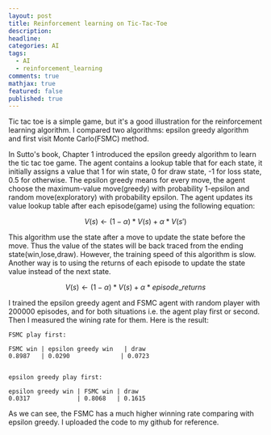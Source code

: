 ```yaml
---
layout: post
title: Reinforcement learning on Tic-Tac-Toe 
description: 
headline: 
categories: AI
tags: 
  - AI
  - reinforcement_learning
comments: true
mathjax: true
featured: false
published: true
---
```

Tic tac toe is a simple game, but it's a good illustration for the reinforcement learning algorithm. I compared two algorithms: epsilon greedy algorithm and first visit Monte Carlo(FSMC) method. 

In Sutto's book, Chapter 1 introduced the epsilon greedy algorithm to learn the tic tac toe game. The agent contains a lookup table that for each state, it initially assigns a value that 1 for win state, 0 for draw state, -1 for loss state, 0.5 for otherwise. The epsilon greedy means for every move, the agent choose the maximum-value move(greedy) with probability 1-epsilon and random move(exploratory) with probability epsilon. The agent updates its value lookup table after each episode(game) using the following equation:

$$ V(s) \leftarrow (1-\alpha)*V(s) + \alpha*V(s')$$


This algorithm use the state after a move to update the state before the move. Thus the value of the states will be back traced from the ending state(win,lose,draw). However, the training speed of this algorithm is slow. Another way is to using the returns of each episode to update the state value instead of the next state. 

$$ V(s) \leftarrow (1-\alpha)*V(s) + \alpha*episode\_returns $$

I trained the epsilon greedy agent and FSMC agent with random player with 200000 episodes, and for both situations i.e. the agent play first or second. Then I measured the wining rate for them. Here is the result:


    FSMC play first:

    FSMC win | epsilon greedy win   | draw
    0.8987   | 0.0290              | 0.0723


    epsilon greedy play first:

    epsilon greedy win | FSMC win | draw
    0.0317             | 0.8068   | 0.1615

As we can see, the FSMC has a much higher winning rate comparing with epsilon greedy. I uploaded the code to my github for reference.


